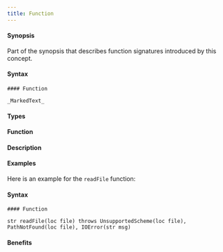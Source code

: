 ```yaml
---
title: Function
---
```


#### Synopsis

Part of the synopsis that describes function signatures introduced by this concept.

#### Syntax

```
#### Function

_MarkedText_
```

#### Types

#### Function

#### Description

#### Examples

Here is an example for the `readFile` function:


#### Syntax

```
#### Function

str readFile(loc file) throws UnsupportedScheme(loc file), PathNotFound(loc file), IOError(str msg)
```

#### Benefits


